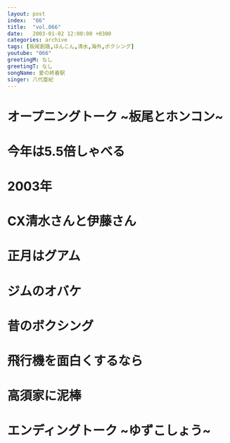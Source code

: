 ```yaml
---
layout: post
index:  "66"
title:  "vol.066"
date:   2003-01-02 12:00:00 +0300
categories: archive
tags: [板尾創路,ほんこん,清水,海外,ボクシング]
youtube: "066"
greetingM: なし
greetingT: なし
songName: 愛の終着駅
singer: 八代亜紀
---
```

# オープニングトーク ~板尾とホンコン~

# 今年は5.5倍しゃべる

# 2003年

# CX清水さんと伊藤さん

# 正月はグアム

# ジムのオバケ

# 昔のボクシング

# 飛行機を面白くするなら

# 高須家に泥棒

# エンディングトーク ~ゆずこしょう~
